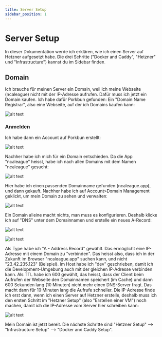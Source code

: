 ```yaml
---
title: Server Setup
sidebar_position: 1
---
```


# Server Setup

In dieser Dokumentation werde ich erklären, wie ich einen Server auf Hetzner aufgesetzt habe. Die drei Schritte ("Docker and Caddy", "Hetzner" und "Infrastructure") kannst du im Sidebar finden.

## Domain

Ich brauche für meinen Server ein Domain, weil ich meine Webseite (ncaleague) nicht mit der IP-Adresse aufrufen. Dafür muss ich jetzt ein Domain kaufen. Ich habe dafür Porkbun gefunden: Ein "Domain Name Registrar", also eine Webseite, auf der ich Domains kaufen kann:

![alt text](image.png)

### Anmelden

Ich habe dann ein Account auf Porkbun erstellt:

![alt text](image-1.png)

Nachher habe ich mich für ein Domain entschieden. Da die App "ncaleague" heisst, habe ich nach allen Domains mit dem Namen "ncaleague" gesucht:

![alt text](image-2.png)

Hier habe ich einen passenden Domainname gefunden (ncaleague.app), und dann gekauft. Nachher habe ich auf Account>Domain Management geklickt, um mein Domain zu sehen und verwalten:

![alt text](image-3.png)

Ein Domain alleine macht nichts, man muss es konfigurieren. Deshalb klicke ich auf "DNS" unter dem Domainnamen und erstelle ein neues A-Record:

![alt text](image-4.png)

![alt text](image-5.png)

Als Type habe ich "A - Address Record" gewählt. Das ermöglicht eine IP-Adresse mit einem Domain zu "verbinden". Das heisst also, dass ich in der Zukunft im Browser "ncaleague.app" suchen kann, und nicht "23.42.235.123" (Beispiel). Im Host habe ich "dev" geschrieben, damit ich die Development-Umgebung auch mit der gleichen IP-Adresse verbinden kann. Als TTL habe ich 600 gewählt, das heisst, dass der Client beim Aufrufen der Webseite den Domainnamen speichert (im Cache) und dann 600 Sekunden lang (10 Minuten) nicht mehr einen DNS-Server fragt. Das macht dann für 10 Minuten lang die Aufrufe schneller. Die IP-Adresse finde ich erst dann, wenn ich einen Server auf Hetzner erstelle, deshalb muss ich den ersten Schritt im "Hetzner Setup" (also "Erstellen einer VM") noch machen, damit ich die IP-Adresse vom Server hier schreiben kann:

![alt text](image-6.png)

Mein Domain ist jetzt bereit. Die nächste Schritte sind "Hetzner Setup" --> "Infrastructure Setup" --> "Docker and Caddy Setup".
